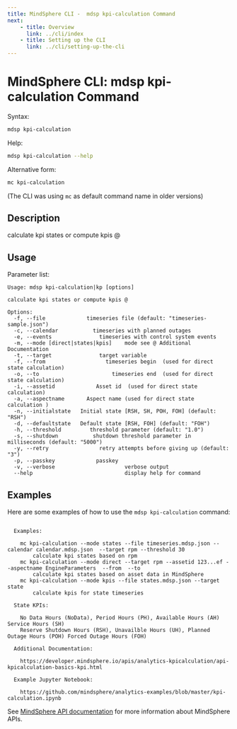 ```yaml
---
title: MindSphere CLI -  mdsp kpi-calculation Command
next:
    - title: Overview
      link: ../cli/index
    - title: Setting up the CLI
      link: ../cli/setting-up-the-cli
---
```


# MindSphere CLI: mdsp kpi-calculation Command

Syntax:

```bash
mdsp kpi-calculation
```

Help:

```bash
mdsp kpi-calculation --help
```

Alternative form:

```bash
mc kpi-calculation
```

(The CLI was using `mc` as default command name in older versions)

## Description

calculate kpi states or compute kpis @

## Usage

Parameter list:

```text
Usage: mdsp kpi-calculation|kp [options]

calculate kpi states or compute kpis @

Options:
  -f, --file             timeseries file (default: "timeseries-sample.json")
  -c, --calendar           timeseries with planned outages
  -e, --events               timeseries with control system events
  -m, --mode [direct|states|kpis]    mode see @ Additional Documentation
  -t, --target               target variable
  -f, --from                   timeseries begin  (used for direct state calculation)
  -o, --to                       timeseries end  (used for direct state calculation)
  -i, --assetid             Asset id  (used for direct state calculation)
  -a, --aspectname       Aspect name (used for direct state calculation )
  -n, --initialstate   Initial state [RSH, SH, POH, FOH] (default: "RSH")
  -d, --defaultstate   Default state [RSH, FOH] (default: "FOH")
  -h, --threshold         threshold parameter (default: "1.0")
  -s, --shutdown           shutdown threshold parameter in milliseconds (default: "5000")
  -y, --retry                retry attempts before giving up (default: "3")
  -p, --passkey             passkey
  -v, --verbose                      verbose output
  --help                             display help for command

```

## Examples

Here are some examples of how to use the `mdsp kpi-calculation` command:

```text

  Examples:

    mc kpi-calculation --mode states --file timeseries.mdsp.json --calendar calendar.mdsp.json  --target rpm --threshold 30 
 		calculate kpi states based on rpm
    mc kpi-calculation --mode direct --target rpm --assetid 123...ef --aspectname EngineParameters  --from  --to  
 		calculate kpi states based on asset data in MindSphere
    mc kpi-calculation --mode kpis --file states.mdsp.json --target state 
 		calculate kpis for state timeseries

  State KPIs:

    No Data Hours (NoData), Period Hours (PH), Available Hours (AH) Service Hours (SH) 
    Reserve Shutdown Hours (RSH), Unavailble Hours (UH), Planned Outage Hours (POH) Forced Outage Hours (FOH) 

  Additional Documentation:

    https://developer.mindsphere.io/apis/analytics-kpicalculation/api-kpicalculation-basics-kpi.html

  Example Jupyter Notebook:

    https://github.com/mindsphere/analytics-examples/blob/master/kpi-calculation.ipynb

```

See [MindSphere API documentation](https://documentation.mindsphere.io/MindSphere/apis/index.html) for more information about MindSphere APIs.
